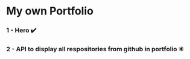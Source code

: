 # My own Portfolio

### 1 - Hero :heavy_check_mark:
### 2 - API to display all respositories from github in portfolio :eight_spoked_asterisk:
